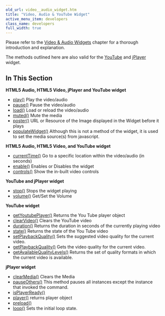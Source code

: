 ```yaml
---
old_url: video__audio_widget.htm
title: "Video, Audio & YouTube Widget"
active_menu_item: developers
class_name: developers
full_width: true
---
```



Please refer to the [Video & Audio Widgets](/developers/documentation/product-guide/advanced-important-widgets/video-audio-widgets/) chapter for a thorough introduction and explanation.

The methods outlined here are also valid for the [YouTube](/developers/documentation/product-guide/widget-properties-events/advanced/youtube) and [jPlayer](/developers/documentation/product-guide/widget-properties-events/advanced/jplayer) widget.

## In This Section

**HTML5 Audio, HTML5 Video, jPlayer and YouTube widget**
  
 - [play()](/developers/documentation/scripting-apis/client-api/widget-object-functions/video-audio-youtube-widget/play)
    Play the video/audio
 - [pause()](/developers/documentation/scripting-apis/client-api/widget-object-functions/video-audio-youtube-widget/pause)
    Pause the video/audio
 - [load()](/developers/documentation/scripting-apis/client-api/widget-object-functions/video-audio-youtube-widget/load)
    Load or reload the video/audio
 - [muted()](/developers/documentation/scripting-apis/client-api/widget-object-functions/video-audio-youtube-widget/muted)
    Mute the media
 - [poster()](/developers/documentation/scripting-apis/client-api/widget-object-functions/video-audio-youtube-widget/poster) URL or Resource of the Image displayed in the Widget before it plays
 - [populateWidget()](/developers/documentation/scripting-apis/client-api/widget-object-functions/video-audio-youtube-widget/vidpopulatewidget)
    Although this is not a method of the widget, it is used to set the media source(s) from javascript.

**HTML5 Audio, HTML5 Video, and YouTube widget**

 - [currentTime()](/developers/documentation/scripting-apis/client-api/widget-object-functions/video-audio-youtube-widget/currenttime)
    Go to a specific location within the video/audio (in seconds)
 - [enable()](/developers/documentation/scripting-apis/client-api/widget-object-functions/video-audio-youtube-widget/enable)
    Enables or Disables the widget
 - [controls()](/developers/documentation/scripting-apis/client-api/widget-object-functions/video-audio-youtube-widget/controls)
    Show the in-built video controls


**YouTube and jPlayer widget**

 - [stop()](/developers/documentation/scripting-apis/client-api/widget-object-functions/video-audio-youtube-widget/stop)
    Stops the widget playing
 - [volume()](/developers/documentation/scripting-apis/client-api/widget-object-functions/video-audio-youtube-widget/volume)
    Get/Set the Volume


**YouTube widget**

 - [getYoutubePlayer()](/developers/documentation/scripting-apis/client-api/widget-object-functions/video-audio-youtube-widget/getyoutubeplayer)
    Returns the You Tube player object
 - [clearVideo()](/developers/documentation/scripting-apis/client-api/widget-object-functions/video-audio-youtube-widget/clearvideo)
    Clears the YouTube video
 - [duration()](/developers/documentation/scripting-apis/client-api/widget-object-functions/video-audio-youtube-widget/duration)
    Returns the duration in seconds of the currently playing video
 - [state()](/developers/documentation/scripting-apis/client-api/widget-object-functions/video-audio-youtube-widget/state)
    Returns the state of the You Tube video
 - [setPlaybackQuality()](/developers/documentation/scripting-apis/client-api/widget-object-functions/video-audio-youtube-widget/setplaybackquality)
    Sets the suggested video quality for the current video.
 - [getPlaybackQuality()](/developers/documentation/scripting-apis/client-api/widget-object-functions/video-audio-youtube-widget/getplaybackquality)
    Gets the video quality for the current video.
 - [getAvailableQualityLevels()](/developers/documentation/scripting-apis/client-api/widget-object-functions/video-audio-youtube-widget/getavailablequalitylevels)
    Returns the set of quality formats in which the current video is available.

**jPlayer widget**

- [clearMedia()](/developers/documentation/scripting-apis/client-api/widget-object-functions/video-audio-youtube-widget/clearmedia)
    Clears the Media
- [pauseOthers()](/developers/documentation/scripting-apis/client-api/widget-object-functions/video-audio-youtube-widget/pauseothers)
    This method pauses all instances except the instance that invoked the command. 
- [isPlayerReady()](/developers/documentation/scripting-apis/client-api/widget-object-functions/video-audio-youtube-widget/isplayerready)
- [player()](/developers/documentation/scripting-apis/client-api/widget-object-functions/video-audio-youtube-widget/player)
    returns player object
- [preload()](/developers/documentation/scripting-apis/client-api/widget-object-functions/video-audio-youtube-widget/preload)
- [loop()](/developers/documentation/scripting-apis/client-api/widget-object-functions/video-audio-youtube-widget/loop)
   Sets the initial loop state.